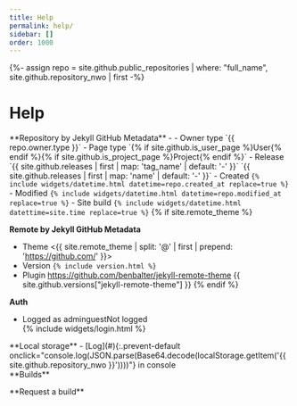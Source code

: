 ```yaml
---
title: Help
permalink: help/
sidebar: []
order: 1000
---
```

{%- assign repo = site.github.public_repositories | where: "full_name", site.github.repository_nwo | first -%}
# Help
<div class="grid">
  <div markdown="1">
**Repository by Jekyll GitHub Metadata**
- <https://github.com/{{ site.github.repository_nwo }}>
- Owner type `{{ repo.owner.type }}`
- Page type `{% if site.github.is_user_page %}User{% endif %}{% if site.github.is_project_page %}Project{% endif %}`
- Release `{{ site.github.releases | first | map: 'tag_name' | default: '-' }}` `{{ site.github.releases | first | map: 'name' | default: '-' }}`
- Created <code>{% include widgets/datetime.html datetime=repo.created_at replace=true %}</code>
- Modified <code>{% include widgets/datetime.html datetime=repo.modified_at replace=true %}</code>
- Site build <code>{% include widgets/datetime.html datettime=site.time replace=true %}</code>
{% if site.remote_theme %}

**Remote by Jekyll GitHub Metadata**
- Theme <{{ site.remote_theme | split: '@' | first | prepend: 'https://github.com/' }}>
- Version `{% include version.html %}`
- Plugin <https://github.com/benbalter/jekyll-remote-theme> {{ site.github.versions["jekyll-remote-theme"] }}
{% endif %}

**Auth**
<ul>
  <li><span apply-if-parent='hidden|html:not(.logged)'>Logged as <span apply-if-parent='hidden|html:not(.role-admin)'>admin</span><span apply-if-parent='hidden|html:not(.role-guest)'>guest</span></span><span apply-if-parent='hidden|.logged'>Not logged</span></li>
  {% include widgets/login.html %}
</ul>
**Local storage**
- [Log](#){:.prevent-default onclick="console.log(JSON.parse(Base64.decode(localStorage.getItem('{{ site.github.repository_nwo }}'))))"} in console
</div>
  <div>
<div apply-if-parent='hidden|html:not(.role-admin)' markdown="1">
**Builds**
<ul github-api-url='repos/pages/builds/latest' github-api-text='Latest' github-api-out='status, created_at'></ul>
**Request a build**
<ul github-api-url='repos/pages/builds' github-api-method='POST' github-api-out='status'></ul>
</div>
  </div>
</div>